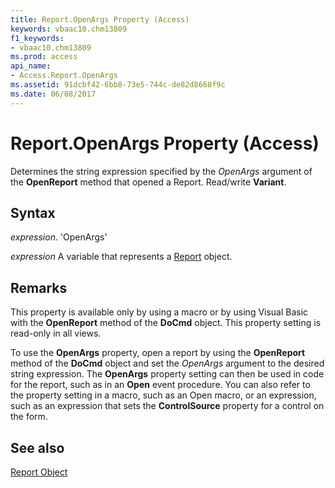 ```yaml
---
title: Report.OpenArgs Property (Access)
keywords: vbaac10.chm13809
f1_keywords:
- vbaac10.chm13809
ms.prod: access
api_name:
- Access.Report.OpenArgs
ms.assetid: 91dcbf42-6bb8-73e5-744c-de82d8668f9c
ms.date: 06/08/2017
---
```



# Report.OpenArgs Property (Access)

Determines the string expression specified by the  _OpenArgs_ argument of the **OpenReport** method that opened a Report. Read/write **Variant**.


## Syntax

 _expression_. 'OpenArgs'

 _expression_ A variable that represents a [Report](./Access.Report.md) object.


## Remarks

This property is available only by using a macro or by using Visual Basic with the  **OpenReport** method of the **DoCmd** object. This property setting is read-only in all views.

To use the  **OpenArgs** property, open a report by using the **OpenReport** method of the **DoCmd** object and set the _OpenArgs_ argument to the desired string expression. The **OpenArgs** property setting can then be used in code for the report, such as in an **Open** event procedure. You can also refer to the property setting in a macro, such as an Open macro, or an expression, such as an expression that sets the **ControlSource** property for a control on the form.


## See also


[Report Object](Access.Report.md)


